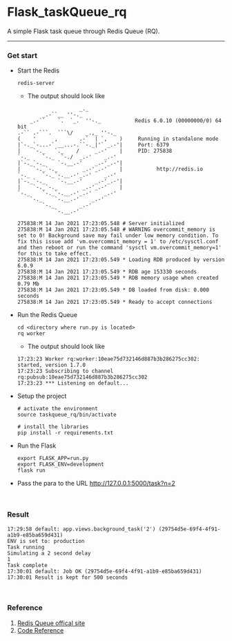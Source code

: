 # Flask_taskQueue_rq
A simple Flask task queue through Redis Queue (RQ).

---


### Get start

* Start the Redis 

    ```
    redis-server
    ```
    * The output should look like
    ```
                        _._                                                  
            _.-``__ ''-._                                             
        _.-``    `.  `_.  ''-._           Redis 6.0.10 (00000000/0) 64 bit
    .-`` .-```.  ```\/    _.,_ ''-._                                   
    (    '      ,       .-`  | `,    )     Running in standalone mode
    |`-._`-...-` __...-.``-._|'` _.-'|     Port: 6379
    |    `-._   `._    /     _.-'    |     PID: 275838
    `-._    `-._  `-./  _.-'    _.-'                                   
    |`-._`-._    `-.__.-'    _.-'_.-'|                                  
    |    `-._`-._        _.-'_.-'    |           http://redis.io        
    `-._    `-._`-.__.-'_.-'    _.-'                                   
    |`-._`-._    `-.__.-'    _.-'_.-'|                                  
    |    `-._`-._        _.-'_.-'    |                                  
    `-._    `-._`-.__.-'_.-'    _.-'                                   
        `-._    `-.__.-'    _.-'                                       
            `-._        _.-'                                           
                `-.__.-'                                               

    275838:M 14 Jan 2021 17:23:05.548 # Server initialized
    275838:M 14 Jan 2021 17:23:05.548 # WARNING overcommit_memory is set to 0! Background save may fail under low memory condition. To fix this issue add 'vm.overcommit_memory = 1' to /etc/sysctl.conf and then reboot or run the command 'sysctl vm.overcommit_memory=1' for this to take effect.
    275838:M 14 Jan 2021 17:23:05.549 * Loading RDB produced by version 6.0.9
    275838:M 14 Jan 2021 17:23:05.549 * RDB age 153330 seconds
    275838:M 14 Jan 2021 17:23:05.549 * RDB memory usage when created 0.79 Mb
    275838:M 14 Jan 2021 17:23:05.549 * DB loaded from disk: 0.000 seconds
    275838:M 14 Jan 2021 17:23:05.549 * Ready to accept connections
    ```

* Run the Redis Queue

    ```
    cd <directory where run.py is located>
    rq worker
    ```

    * The output should look like
    ```
    17:23:23 Worker rq:worker:10eae75d732146d887b3b286275cc302: started, version 1.7.0
    17:23:23 Subscribing to channel rq:pubsub:10eae75d732146d887b3b286275cc302
    17:23:23 *** Listening on default...
    ```

* Setup the project

    ```
    # activate the environment
    source taskqueue_rq/bin/activate

    # install the libraries
    pip install -r requirements.txt
    ```


* Run the Flask
    ```
    export FLASK_APP=run.py
    export FLASK_ENV=development
    flask run
    ```

* Pass the para to the URL http://127.0.0.1:5000/task?n=2

<br>

### Result

```
17:29:58 default: app.views.background_task('2') (29754d5e-69f4-4f91-a1b9-e85ba659d431)
ENV is set to: production
Task running
Simulating a 2 second delay
1
Task complete
17:30:01 default: Job OK (29754d5e-69f4-4f91-a1b9-e85ba659d431)
17:30:01 Result is kept for 500 seconds
```

<br>

### Reference
1. <a href="https://python-rq.org/">Redis Queue offical site</a>
2. <a href="https://pythonise.com/series/learning-flask/flask-rq-task-queue">Code Reference</a>


